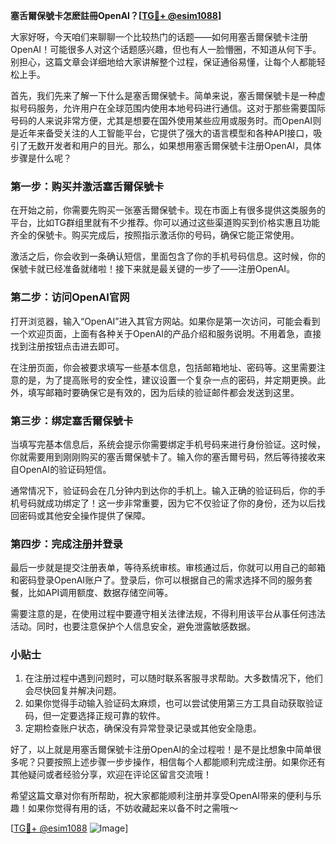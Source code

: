 **塞舌爾保號卡怎麽註冊OpenAI？[[TG💪+ @esim1088](https://t.me/s/esim1088)]**

大家好呀，今天咱们来聊聊一个比较热门的话题——如何用塞舌爾保號卡注册OpenAI！可能很多人对这个话题感兴趣，但也有人一脸懵圈，不知道从何下手。别担心，这篇文章会详细地给大家讲解整个过程，保证通俗易懂，让每个人都能轻松上手。

首先，我们先来了解一下什么是塞舌爾保號卡。简单来说，塞舌爾保號卡是一种虚拟号码服务，允许用户在全球范围内使用本地号码进行通信。这对于那些需要国际号码的人来说非常方便，尤其是想要在国外使用某些应用或服务时。而OpenAI则是近年来备受关注的人工智能平台，它提供了强大的语言模型和各种API接口，吸引了无数开发者和用户的目光。那么，如果想用塞舌爾保號卡注册OpenAI，具体步骤是什么呢？

### **第一步：购买并激活塞舌爾保號卡**
在开始之前，你需要先购买一张塞舌爾保號卡。现在市面上有很多提供这类服务的平台，比如TG群组里就有不少推荐。你可以通过这些渠道购买到价格实惠且功能齐全的保號卡。购买完成后，按照指示激活你的号码，确保它能正常使用。

激活之后，你会收到一条确认短信，里面包含了你的手机号码信息。这时候，你的保號卡就已经准备就绪啦！接下来就是最关键的一步了——注册OpenAI。

### **第二步：访问OpenAI官网**
打开浏览器，输入“OpenAI”进入其官方网站。如果你是第一次访问，可能会看到一个欢迎页面，上面有各种关于OpenAI的产品介绍和服务说明。不用着急，直接找到注册按钮点击进去即可。

在注册页面，你会被要求填写一些基本信息，包括邮箱地址、密码等。这里需要注意的是，为了提高账号的安全性，建议设置一个复杂一点的密码，并定期更换。此外，填写邮箱时要确保它是有效的，因为后续的验证邮件都会发送到这里。

### **第三步：绑定塞舌爾保號卡**
当填写完基本信息后，系统会提示你需要绑定手机号码来进行身份验证。这时候，你就需要用到刚刚购买的塞舌爾保號卡了。输入你的塞舌爾号码，然后等待接收来自OpenAI的验证码短信。

通常情况下，验证码会在几分钟内到达你的手机上。输入正确的验证码后，你的手机号码就成功绑定了！这一步非常重要，因为它不仅验证了你的身份，还为以后找回密码或其他安全操作提供了保障。

### **第四步：完成注册并登录**
最后一步就是提交注册表单，等待系统审核。审核通过后，你就可以用自己的邮箱和密码登录OpenAI账户了。登录后，你可以根据自己的需求选择不同的服务套餐，比如API调用额度、数据存储空间等。

需要注意的是，在使用过程中要遵守相关法律法规，不得利用该平台从事任何违法活动。同时，也要注意保护个人信息安全，避免泄露敏感数据。

### **小贴士**
1. 在注册过程中遇到问题时，可以随时联系客服寻求帮助。大多数情况下，他们会尽快回复并解决问题。
2. 如果你觉得手动输入验证码太麻烦，也可以尝试使用第三方工具自动获取验证码，但一定要选择正规可靠的软件。
3. 定期检查账户状态，确保没有异常登录记录或其他安全隐患。

好了，以上就是用塞舌爾保號卡注册OpenAI的全过程啦！是不是比想象中简单很多呢？只要按照上述步骤一步步操作，相信每个人都能顺利完成注册。如果你还有其他疑问或者经验分享，欢迎在评论区留言交流哦！

希望这篇文章对你有所帮助，祝大家都能顺利注册并享受OpenAI带来的便利与乐趣！如果你觉得有用的话，不妨收藏起来以备不时之需哦～

[[TG💪+ @esim1088](https://t.me/s/esim1088) ![Image](https://i.postimg.cc/4NQfJmqS/Snipaste-2025-05-13-00-14-12.png)]